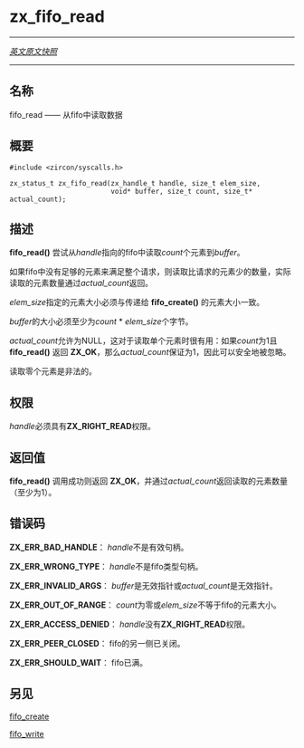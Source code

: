 # zx_fifo_read
---

[*英文原文快照*](https://github.com/fuchsia-mirror/zircon/blob/9b1d42b6f62ed4a4fe443eb03e020c74abcc8875/docs/syscalls/fifo_read.md)

---
<!-- ## NAME -->
## 名称

<!-- fifo_read - read data from a fifo -->
fifo_read —— 从fifo中读取数据

<!-- ## SYNOPSIS -->
## 概要

```
#include <zircon/syscalls.h>

zx_status_t zx_fifo_read(zx_handle_t handle, size_t elem_size,
                         void* buffer, size_t count, size_t* actual_count);
```

<!-- ## DESCRIPTION -->
## 描述

<!-- **fifo_read**() attempts to read up to *count* elements from the fifo
*handle* into *buffer*. -->
**fifo_read()** 尝试从*handle*指向的fifo中读取*count*个元素到*buffer*。

<!-- Fewer elements may be read than requested if there are insufficient
elements in the fifo to fulfill the entire request. The number of
elements actually read is returned via *actual_count*. -->
如果fifo中没有足够的元素来满足整个请求，则读取比请求的元素少的数量，实际读取的元素数量通过*actual_count*返回。

<!-- The element size specified by *elem_size* must match the element size
that was passed into **fifo_create**(). -->
*elem_size*指定的元素大小必须与传递给 **fifo_create()** 的元素大小一致。

<!-- *buffer* must have a size of at least *count * elem_size* bytes. -->
*buffer*的大小必须至少为*count* * *elem_size*个字节。
 
<!-- *actual_count* is allowed to be NULL. This is useful when reading
a single element: if *count* is 1 and **fifo_read**() returns **ZX_OK**,
*actual_count* is guaranteed to be 1 and thus can be safely ignored. -->
*actual_count*允许为NULL，这对于读取单个元素时很有用：如果*count*为1且 **fifo_read()** 返回 **ZX_OK**，那么*actual_count*保证为1，因此可以安全地被忽略。

<!-- It is not legal to read zero elements. -->
读取零个元素是非法的。

<!-- ## RIGHTS -->
## 权限

<!-- *handle* must have **ZX_RIGHT_READ**. -->
*handle*必须具有**ZX_RIGHT_READ**权限。

<!-- ## RETURN VALUE -->
## 返回值

<!-- **fifo_read**() returns **ZX_OK** on success, and returns
the number of elements read (at least one) via *actual_count*. -->
**fifo_read()** 调用成功则返回 **ZX_OK**，并通过*actual_count*返回读取的元素数量（至少为1）。


<!-- ## ERRORS -->
## 错误码

<!-- **ZX_ERR_BAD_HANDLE**  *handle* is not a valid handle.

**ZX_ERR_WRONG_TYPE**  *handle* is not a fifo handle.

**ZX_ERR_INVALID_ARGS**  *buffer* is an invalid pointer or *actual_count*
is an invalid pointer.

**ZX_ERR_OUT_OF_RANGE**  *count* is zero or *elem_size* is not equal
to the element size of the fifo.

**ZX_ERR_ACCESS_DENIED**  *handle* does not have **ZX_RIGHT_READ**.

**ZX_ERR_PEER_CLOSED**  The other side of the fifo is closed.

**ZX_ERR_SHOULD_WAIT**  The fifo is empty. -->

**ZX_ERR_BAD_HANDLE**： *handle*不是有效句柄。

**ZX_ERR_WRONG_TYPE**： *handle*不是fifo类型句柄。

**ZX_ERR_INVALID_ARGS**： *buffer*是无效指针或*actual_count*是无效指针。

**ZX_ERR_OUT_OF_RANGE**： *count*为零或*elem_size*不等于fifo的元素大小。

**ZX_ERR_ACCESS_DENIED**： *handle*没有**ZX_RIGHT_READ**权限。

**ZX_ERR_PEER_CLOSED**： fifo的另一侧已关闭。

**ZX_ERR_SHOULD_WAIT**： fifo已满。

<!-- ## SEE ALSO -->
## 另见

[fifo_create](fifo_create.md)

[fifo_write](fifo_write.md)
